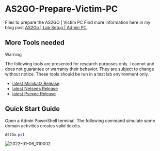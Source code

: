# AS2GO-Prepare-Victim-PC
Files to prepare the AS2GO | Victim PC
Find more information here in my blog post [AS2Go | Lab Setup | Admin PC](https://herrhozi.com/2022/01/05/as2go-lab-setup-admin-pc/). 

## More Tools needed

Warning

The following tools are presented for research purposes only. I cannot and does not guarantee or warranty their behavior. They are subject to change without notice. These tools should be run in a test lab environment only.



- [latest Mimikatz Release](https://github.com/gentilkiwi/mimikatz/releases/)
- [latest Netsees Release](https://www.joeware.net/freetools/tools/netsess/)
- [latest Psexec Release](https://docs.microsoft.com/en-us/sysinternals/downloads/psexec/)




## Quick Start Guide
Open a Admin PowerShell terminal. The following command simulate some domain activities creates valid tickets.
```PowerShell
AS2Go.ps1
```


![2022-01-06_010002](https://user-images.githubusercontent.com/96825160/148306966-d9272075-1912-4cd9-b01f-feb595e3a1e6.png)
